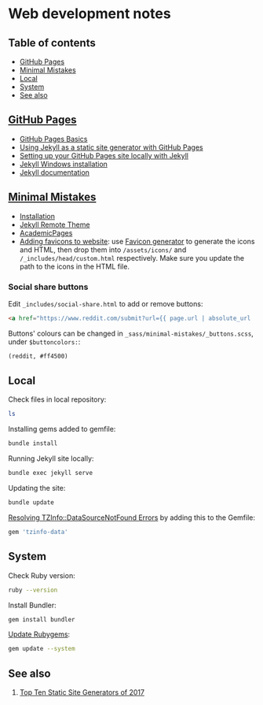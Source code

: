 # Web development notes <!-- omit in toc -->

## Table of contents <!-- omit in toc -->
- [GitHub Pages](#github-pages)
- [Minimal Mistakes](#minimal-mistakes)
- [Local](#local)
- [System](#system)
- [See also](#see-also)

## [GitHub Pages](https://pages.github.com/)

* [GitHub Pages Basics](https://help.github.com/en/categories/github-pages-basics)
* [Using Jekyll as a static site generator with GitHub Pages](https://help.github.com/en/articles/using-jekyll-as-a-static-site-generator-with-github-pages)
* [Setting up your GitHub Pages site locally with Jekyll](https://help.github.com/en/articles/setting-up-your-github-pages-site-locally-with-jekyll)
* [Jekyll Windows installation](https://jekyllrb.com/docs/installation/windows/)
* [Jekyll documentation](https://jekyllrb.com/docs/)

## [Minimal Mistakes](https://mmistakes.github.io/minimal-mistakes/)

* [Installation](https://mmistakes.github.io/minimal-mistakes/docs/installation/)
* [Jekyll Remote Theme](https://github.com/benbalter/jekyll-remote-theme)
* [AcademicPages](https://github.com/academicpages/academicpages.github.io)
* [Adding favicons to website](https://github.com/mmistakes/minimal-mistakes/issues/949): use [Favicon generator](https://realfavicongenerator.net/) to generate the icons and HTML, then drop them into `/assets/icons/` and `/_includes/head/custom.html` respectively. Make sure you update the path to the icons in the HTML file.

### Social share buttons <!-- omit in toc -->

Edit `_includes/social-share.html` to add or remove buttons:

```html
<a href="https://www.reddit.com/submit?url={{ page.url | absolute_url | url_encode }}&title={{ page.title }}" class="btn btn--reddit" title="{{ site.data.ui-text[site.locale].share_on_label }} Reddit"><i class="fab fa-fw fa-reddit" aria-hidden="true"></i><span> Reddit</span></a>
```

Buttons' colours can be changed in `_sass/minimal-mistakes/_buttons.scss`, under `$buttoncolors:`:

```html
(reddit, #ff4500)
```

## Local

Check files in local repository:

```bash
ls
```

Installing gems added to gemfile:

```bash
bundle install
```

Running Jekyll site locally:

```bash
bundle exec jekyll serve
```

Updating the site:

```bash
bundle update 
```

[Resolving TZInfo::DataSourceNotFound Errors](https://github.com/tzinfo/tzinfo/wiki/Resolving-TZInfo::DataSourceNotFound-Errors) by adding this to the Gemfile:

```ruby
gem 'tzinfo-data'
```

## System

Check Ruby version:

```bash
ruby --version
```

Install Bundler:

```bash
gem install bundler
```

[Update Rubygems](https://github.com/jekyll/jekyll/issues/7463):

```bash
gem update --system
```

## See also

1. [Top Ten Static Site Generators of 2017](https://www.netlify.com/blog/2017/05/25/top-ten-static-site-generators-of-2017/)